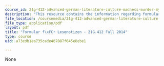 ```yaml
---
course_id: 21g-412-advanced-german-literature-culture-madness-murder-mysteries-fall-2014
description: "This resource contains the information regarding formular f\xFCr lesenotizen."
file_location: /coursemedia/21g-412-advanced-german-literature-culture-madness-murder-mysteries-fall-2014/a73edb1ea735cade467887f645e8ebe1_MIT21G_412F14_Wk1_Lese.pdf
file_type: application/pdf
layout: pdf
title: "Formular f\xFCr Lesenotizen - 21G.412 Fall 2014"
type: course
uid: a73edb1ea735cade467887f645e8ebe1

---
```

None